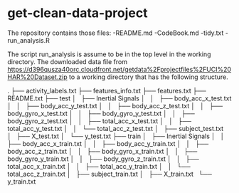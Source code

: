 # get-clean-data-project

The repository contains those files:
-README.md
-CodeBook.md
-tidy.txt
-run_analysis.R

The script run_analysis is assume to be in the top level in the working directory.
The downloaded data file from https://d396qusza40orc.cloudfront.net/getdata%2Fprojectfiles%2FUCI%20HAR%20Dataset.zip 
to a working directory that has the following structure.

.
├── activity_labels.txt
├── features_info.txt
├── features.txt
├── README.txt
├── test
│   ├── Inertial Signals
│   │   ├── body_acc_x_test.txt
│   │   ├── body_acc_y_test.txt
│   │   ├── body_acc_z_test.txt
│   │   ├── body_gyro_x_test.txt
│   │   ├── body_gyro_y_test.txt
│   │   ├── body_gyro_z_test.txt
│   │   ├── total_acc_x_test.txt
│   │   ├── total_acc_y_test.txt
│   │   └── total_acc_z_test.txt
│   ├── subject_test.txt
│   ├── X_test.txt
│   └── y_test.txt
├── train
│   ├── Inertial Signals
│   │   ├── body_acc_x_train.txt
│   │   ├── body_acc_y_train.txt
│   │   ├── body_acc_z_train.txt
│   │   ├── body_gyro_x_train.txt
│   │   ├── body_gyro_y_train.txt
│   │   ├── body_gyro_z_train.txt
│   │   ├── total_acc_x_train.txt
│   │   ├── total_acc_y_train.txt
│   │   └── total_acc_z_train.txt
│   ├── subject_train.txt
│   ├── X_train.txt
    └── y_train.txt

